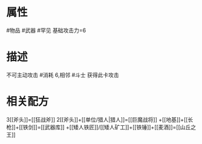 # 属性
#物品 
#武器 
#罕见 
基础攻击力=6
# 描述
不可主动攻击
#消耗 6,相邻 #斗士 获得此卡攻击
# 相关配方
3[[斧头]]=[[狂战斧]]
2[[斧头]]+[[单位/猎人|猎人]]=[[巨魔战将]]
+[[地基]]+[[长枪]]+[[铁剑]]=[[武器库]]
+[[矮人铁匠]]/[[矮人矿工]]+[[铁锤]]+[[麦酒]]=[[山丘之王]]